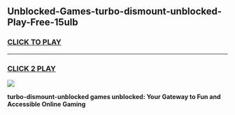 
## Unblocked-Games-turbo-dismount-unblocked-Play-Free-15ulb
<h3>
<a href="https://premium76.site?title=turbo-dismount-unblocked&ref=23A">CLICK TO PLAY</a></h3>
<hr>

<h3>
<a href="https://premium76.site?title=turbo-dismount-unblocked&ref=23A">CLICK 2 PLAY</a>
  
</h3>

<a href="https://premium76.site?title=turbo-dismount-unblocked&ref=23A"><img src="https://clearcache.store/games.png"></a>


**turbo-dismount-unblocked games unblocked: Your Gateway to Fun and Accessible Online Gaming**
